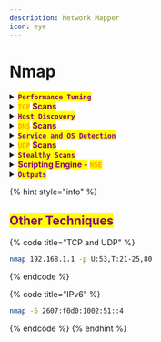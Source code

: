 ```yaml
---
description: Network Mapper
icon: eye
---
```


# Nmap

<details>

<summary><mark style="color:purple;"><strong><code>Performance Tuning</code></strong></mark></summary>

{% hint style="info" %}
* <mark style="color:red;">**`Timing tables`**</mark> <mark style="color:purple;">go from</mark> <mark style="color:orange;">`0`</mark> <mark style="color:purple;">to</mark> <mark style="color:orange;">`5`</mark><mark style="color:purple;">, being</mark> <mark style="color:orange;">`3`</mark> <mark style="color:purple;">the default.</mark>

```bash
nmap -T4 192.168.1.1
```

* <mark style="color:orange;">**`--min-parallelism`**</mark> <mark style="color:purple;">allows to manually control the concurrency of the scan:</mark>

{% code overflow="wrap" %}
```bash
nmap -sS -T4 --min-parallelism 20 --max-retries 1 -p 80,443,22,3389 192.168.1.1
```
{% endcode %}

* <mark style="color:red;">**`Rate Limiting`**</mark>**&#x20;**<mark style="color:purple;">**(**</mark><mark style="color:orange;">**`--min-rate`**</mark><mark style="color:purple;">**/**</mark><mark style="color:orange;">**`--max-rate`**</mark><mark style="color:purple;">**)**</mark> <mark style="color:purple;"></mark><mark style="color:purple;">gives you a better control over packets/second:</mark>

{% code overflow="wrap" %}
```bash
nmap -sS --min-rate 500 192.168.1.1
```
{% endcode %}

* <mark style="color:orange;">**`--max-rtt-timeout`**</mark>**&#x20;**<mark style="color:purple;">**a**</mark><mark style="color:purple;">djusts how long Nmap waits for responses before retrying:</mark>

{% code title="Optimized for LANs" %}
```sh
nmap -sS --max-rtt-timeout 200ms 192.168.1.1
```
{% endcode %}
{% endhint %}

</details>

<details>

<summary><mark style="color:orange;"><strong><code>TCP</code></strong></mark> <mark style="color:purple;"><strong>Scans</strong></mark></summary>

{% code title="Connect Scan" %}
```bash
nmap -sT -sV -p- 192.168.1.1
```
{% endcode %}

{% code title="ACK Scan" %}
```bash
nmap -sA 192.168.1.1
```
{% endcode %}

{% code title="Window Scan" %}
```bash
nmap -sW 192.168.1.1
```
{% endcode %}

{% code title="Maimon Scan" %}
```bash
nmap -sM 192.168.1.1
```
{% endcode %}

</details>

<details>

<summary><mark style="color:purple;"><strong><code>Host Discovery</code></strong></mark></summary>

{% code title="Ping Sweep" %}
```bash
nmap -sn 192.168.1.0/24
```
{% endcode %}

{% code title="Disable Host Discovery" %}
```bash
nmap -Pn 192.168.1.0/24
```
{% endcode %}

{% code title="List targets Only" %}
```bash
nmap 192.168.1.1-3 -sL
```
{% endcode %}

{% code title="From Target File" %}
```bash
nmap -iL targets.txt
```
{% endcode %}

{% code title="Range Scan" %}
```bash
nmap 192.168.1.1-254
```
{% endcode %}

{% code title="TCP SYN Ping" %}
```bash
nmap 192.168.1.1-5 -PS22-25,80
```
{% endcode %}

{% code title="TCP ACK Ping" %}
```bash
nmap 192.168.1.1-5 -PA22-25,80
```
{% endcode %}

{% code title="ARP Ping" %}
```bash
nmap 192.168.1.1-1/24 -PR
```
{% endcode %}

{% code title="Ping Host (ICMP, ACK, ARP)" %}
```bash
nmap -PE -PA80 -PR 192.168.1.0/24
```
{% endcode %}

{% code title="Host Scan with traceroute" %}
```bash
nmap -iR 10 -sn -traceroute
```
{% endcode %}

{% code title="Script for Discovery" %}
```bash
nmap --script discovery 192.168.1.1
```
{% endcode %}

</details>

<details>

<summary><mark style="color:orange;"><strong><code>DNS</code></strong></mark> <mark style="color:purple;"><strong>Scans</strong></mark></summary>

{% code title="Standard Scan" %}
```bash
nmap --dns-servers 8.8.8.8 192.168.1.1
```
{% endcode %}

{% code title="Disable DNS Resolution" %}
```bash
nmap 192.168.1.1 -n
```
{% endcode %}

{% code title="Resolve Hostnames in a Range" %}
```bash
nmap 192.168.1.1-50 -sL -dns-server 192.168.1.1
```
{% endcode %}

</details>

<details>

<summary><mark style="color:purple;"><strong><code>Service and OS Detection</code></strong></mark></summary>

{% code title="Service Version Detection" %}
```bash
nmap -sV 192.168.1.1
```
{% endcode %}

{% code title="OS Detection" %}
```bash
nmap -O 192.168.1.1
```
{% endcode %}

{% code title="Limits OS Detection" %}
```bash
nmap 192.168.1.1 -O -osscan-limit
```
{% endcode %}

{% code title="Aggressive Scan" %}
```bash
nmap -A 192.168.1.1
```
{% endcode %}

{% code title="Target Specific Ports" %}
```bash
sudo nmap -sCV -oA nmap -p 'PORTS' [IP]
```
{% endcode %}

</details>

<details>

<summary><mark style="color:orange;"><strong><code>UDP</code></strong></mark> <mark style="color:purple;"><strong>Scans</strong></mark></summary>

{% code title="Basic Scan" %}
```bash
nmap -sU 192.168.1.1
```
{% endcode %}

{% code title="Specific Ports" %}
```bash
nmap -p 53,123,161 -sU -sC 192.168.1.1
```
{% endcode %}

{% code title="All Ports" %}
```bash
nmap -p- -sU 192.168.1.1
```
{% endcode %}

{% code title="Service Detection" %}
```bash
nmap -sU -sV 192.168.1.1
```
{% endcode %}

{% code title="Script Scanning" %}
```bash
nmap -sU --script=udp* 192.168.1.1
```
{% endcode %}

{% hint style="info" %}
<mark style="color:red;">**`Host discovery for UDP`**</mark>

{% code title="UDP Ping first" overflow="wrap" %}
```sh
nmap -PU53,161,123 192.168.1.1-254 -oN udp_live_hosts.txt  
```
{% endcode %}

{% code title="Then scan live hosts" overflow="wrap" %}
```sh
nmap -sS -sV -p- -iL udp_live_hosts.txt -oA full_scan --max-retries 1  
```
{% endcode %}
{% endhint %}

</details>

<details>

<summary><mark style="color:purple;"><strong><code>Stealthy Scans</code></strong></mark></summary>

{% hint style="info" %}
{% code title="Example" overflow="wrap" %}
```sh
nmap -f -t 0 -n -Pn --data-length 200 -D 192.168.1.101,192.168.1.102,192.168.1.103,192.168.1.23 192.168.1.1
```
{% endcode %}
{% endhint %}

{% code title="SYN Scan" %}
```bash
nmap -sS 192.168.1.1
```
{% endcode %}

{% code title="FIN Scan" %}
```bash
nmap -sF 192.168.1.1
```
{% endcode %}

{% code title="Xmas" %}
```bash
nmap -sX 192.168.1.1
```
{% endcode %}

{% code title="Scan with Decoys" %}
```bash
nmap -D RND:10 192.168.1.1
```
{% endcode %}

{% code title="Fragments Packets" %}
```bash
nmap -f 192.168.1.1
```
{% endcode %}

{% code title="Zombie Scan" %}
```bash
nmap -sI <zombie_host> 192.168.1.1
```
{% endcode %}

{% code title="Spoofed Source Address" %}
```bash
nmap -S 10.10.10.10 192.168.1.1
```
{% endcode %}

{% code title="Set Offset Size" %}
```bash
nmap 192.168.1.1 -mtu 32
```
{% endcode %}

{% code title="Specific Source Port" %}
```bash
nmap -g 53 192.168.1.1
```
{% endcode %}

{% code title="Use proxies" %}
```bash
nmap -proxies http://192.168.1.1:8080, http://192.168.1.2:8080 192.168.1.1
```
{% endcode %}

{% code title="Append Random Data" %}
```bash
nmap -data-length 200 192.168.1.1
```
{% endcode %}

{% code title="Non-intrusive Scripts" %}
```bash
nmap 192.168.1.1 -script "not intrusive"
```
{% endcode %}

</details>

<details>

<summary><mark style="color:purple;"><strong>Scripting Engine -</strong></mark> <mark style="color:orange;"><strong><code>NSE</code></strong></mark></summary>

{% code title="List Scripts" %}
```bash
locate scripts/citrix
```
{% endcode %}

{% code title="Look At The Categories" %}
```bash
locate .nse | xargs grep "categories" | grep -oP '".*?"' | sort -u
```
{% endcode %}

{% code title="Look at any Specific category" %}
```bash
locate .nse | xargs grep -l 'categories =.*"discovery"'
```
{% endcode %}

{% code title="Default Scripts" %}
```bash
nmap -sC 192.168.1.1
```
{% endcode %}

{% code title="Specific Script" %}
```bash
nmap --script smb-vuln* 192.168.1.1
```
{% endcode %}

{% code title="Version and Vulnerabilities" overflow="wrap" %}
```sh
nmap -sV -p<PORT> --script vuln <IP>
```
{% endcode %}

</details>

<details>

<summary><mark style="color:purple;"><strong><code>Outputs</code></strong></mark></summary>

{% code title="Normal Output" %}
```bash
nmap -oN output.txt 192.168.1.1
```
{% endcode %}

{% code title="XML Output" %}
```bash
nmap -oX output.xml 192.168.1.1
```
{% endcode %}

{% code title="All formats" %}
```bash
nmap -oA output_prefix 192.168.1.1
```
{% endcode %}

{% code title="Grepable Output" %}
```bash
nmap -oG output.txt 192.168.1.1
```
{% endcode %}

{% hint style="info" %}
<mark style="color:red;">**`Filtering`**</mark>

{% code title="Regex, Parse, Direct" overflow="wrap" %}
```sh
cat nmap.txt | grep -oP '([\d]+)/open' | awk -F/ '{print $1}' | tr '\n' ','
```
{% endcode %}

{% code title="Removes Duplicates" overflow="wrap" %}
```sh
cat nmap.txt | grep open | grep -v '#' | cut -d"/" -f1 | sort | uniq | sed -z 's/\n/,/g;s/,$/\n/'
```
{% endcode %}

{% code title="Filtering Function" overflow="wrap" %}
```sh
function extractPorts(){
	ports="$(cat $1 | grep -oP '\d{1,5}/open' | awk '{print $1}' FS='/' | xargs | tr ' ' ',')"
	ip_address="$(cat $1 | grep -oP '\d{1,3}\.\d{1,3}\.\d{1,3}\.\d{1,3}' | sort -u | head -n 1)"
	echo -e "\n[*] Extracting information...\n" > extractPorts.tmp
	echo -e "\t[*] IP Address: $ip_address"  >> extractPorts.tmp
	echo -e "\t[*] Open ports: $ports\n"  >> extractPorts.tmp
	echo $ports | tr -d '\n' | xclip -sel clip
	echo -e "[*] Ports copied to clipboard\n"  >> extractPorts.tmp
	cat extractPorts.tmp; rm extractPorts.tmp
}
```
{% endcode %}

{% code title="Reverse sorted list" overflow="wrap" %}
```sh
grep " open " results.nmap | sed -r ‘s/ +/ /g’ | sort | uniq -c | sort -rn | less
```
{% endcode %}
{% endhint %}

{% hint style="info" %}
<mark style="color:red;">**`Generate a IPs live hosts list`**</mark>

{% code overflow="wrap" %}
```sh
nmap -iR 10 -n -oX out.xml | grep "Nmap" | cut -d " " -f5 > live-hosts.txt
```
{% endcode %}

{% code title="Append IPs" overflow="wrap" %}
```sh
nmap -iR 10 -n -oX out2.xml | grep "Nmap" | cut -d " " -f5 >> live-hosts.txt
```
{% endcode %}
{% endhint %}

</details>

{% hint style="info" %}
## <mark style="color:purple;">Other Techniques</mark>

{% code title="TCP and UDP" %}
```bash
nmap 192.168.1.1 -p U:53,T:21-25,80
```
{% endcode %}

{% code title="IPv6" %}
```bash
nmap -6 2607:f0d0:1002:51::4
```
{% endcode %}
{% endhint %}







